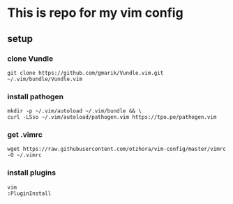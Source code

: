 # This is repo for my vim config

## setup 

### clone Vundle
```
git clone https://github.com/gmarik/Vundle.vim.git ~/.vim/bundle/Vundle.vim
```

### install pathogen

```
mkdir -p ~/.vim/autoload ~/.vim/bundle && \
curl -LSso ~/.vim/autoload/pathogen.vim https://tpo.pe/pathogen.vim
```
### get .vimrc
```
wget https://raw.githubusercontent.com/otzhora/vim-config/master/vimrc -O ~/.vimrc
```

### install plugins 

```
vim
:PluginInstall
```
